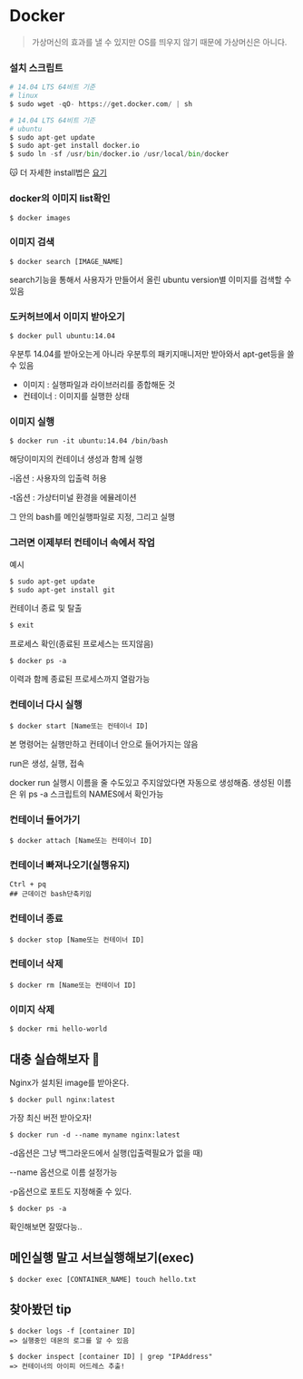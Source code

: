 # Docker

> 가상머신의 효과를 낼 수 있지만 OS를 띄우지 않기 때문에 가상머신은 아니다.

### 설치 스크립트
```python
# 14.04 LTS 64비트 기준
# linux
$ sudo wget -qO- https://get.docker.com/ | sh
```
```python
# 14.04 LTS 64비트 기준
# ubuntu
$ sudo apt-get update
$ sudo apt-get install docker.io
$ sudo ln -sf /usr/bin/docker.io /usr/local/bin/docker
```

😽 더 자세한 install법은 [요기](https://github.com/Tedhoon/docker/blob/master/install.md)

### docker의 이미지 list확인
```shell
$ docker images
```

### 이미지 검색

```shell
$ docker search [IMAGE_NAME]
```
search기능을 통해서 사용자가 만들어서 올린 ubuntu version별 이미지를 검색할 수 있음



### 도커허브에서 이미지 받아오기

```shell
$ docker pull ubuntu:14.04
```
우분투 14.04를 받아오는게 아니라 우분투의 패키지매니저만 받아와서 apt-get등을 쓸 수 있음

- 이미지 : 실행파일과 라이브러리를 종합해둔 것
- 컨테이너 : 이미지를 실행한 상태

### 이미지 실행
```shell
$ docker run -it ubuntu:14.04 /bin/bash
```

해당이미지의 컨테이너 생성과 함께 실행

-i옵션 : 사용자의 입출력 허용

-t옵션 : 가상터미널 환경을 에뮬레이션

그 안의 bash를 메인실행파일로 지정, 그리고 실행

### 그러면 이제부터 컨테이너 속에서 작업

예시
```bash
$ sudo apt-get update
$ sudo apt-get install git
```


컨테이너 종료 및 탈출
```bash
$ exit
```
프로세스 확인(종료된 프로세스는 뜨지않음)
```shell
$ docker ps -a
```
이력과 함께 종료된 프로세스까지 열람가능



### 컨테이너 다시 실행
```shell
$ docker start [Name또는 컨테이너 ID]
```

본 명령어는 실행만하고 컨테이너 안으로 들어가지는 않음

run은 생성, 실행, 접속

docker run 실행시 이름을 줄 수도있고 주지않았다면 자동으로 생성해줌. 생성된 이름은 위 ps -a 스크립트의 NAMES에서 확인가능


### 컨테이너 들어가기
```shell
$ docker attach [Name또는 컨테이너 ID]
```

### 컨테이너 빠져나오기(실행유지)
```shell
Ctrl + pq
## 근데이건 bash단축키임
```

### 컨테이너 종료
```shell
$ docker stop [Name또는 컨테이너 ID]
```

### 컨테이너 삭제
```shell
$ docker rm [Name또는 컨테이너 ID]
```

### 이미지 삭제
```shell
$ docker rmi hello-world
```


## 대충 실습해보자 🤔

Nginx가 설치된 image를 받아온다.
```shell
$ docker pull nginx:latest
```
가장 최신 버전 받아오자!

```shell
$ docker run -d --name myname nginx:latest
```
-d옵션은 그냥 백그라운드에서 실행(입출력필요가 없을 때)

--name 옵션으로 이름 설정가능

-p옵션으로 포트도 지정해줄 수 있다.


```shell
$ docker ps -a
```

확인해보면 잘떴다능..

## 메인실행 말고 서브실행해보기(exec)
```shell
$ docker exec [CONTAINER_NAME] touch hello.txt
```




## 찾아봤던 tip
```shell
$ docker logs -f [container ID]
=> 실행중인 데몬의 로그를 알 수 있음

$ docker inspect [container ID] | grep "IPAddress"
=> 컨테이너의 아이피 어드레스 추출!
```
